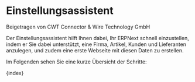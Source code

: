 <!-- add-breadcrumbs -->
# Einstellungsassistent
<span class="text-muted contributed-by">Beigetragen von CWT Connector & Wire Technology GmbH</span>

Der Einstellungsassistent hilft Ihnen dabei, Ihr ERPNext schnell einzustellen, indem er Sie dabei unterstützt, eine Firma, Artikel, Kunden und Lieferanten anzulegen, und zudem eine erste Webseite mit diesen Daten zu erstellen.

Im Folgenden sehen Sie eine kurze Übersicht der Schritte:

{index}
